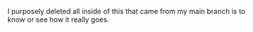 I purposely deleted all inside of this that came from my main branch is to know or see how it really goes.
